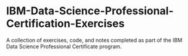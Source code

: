 # IBM-Data-Science-Professional-Certification-Exercises
A collection of exercises, code, and notes completed as part of the IBM Data Science Professional Certificate program.
